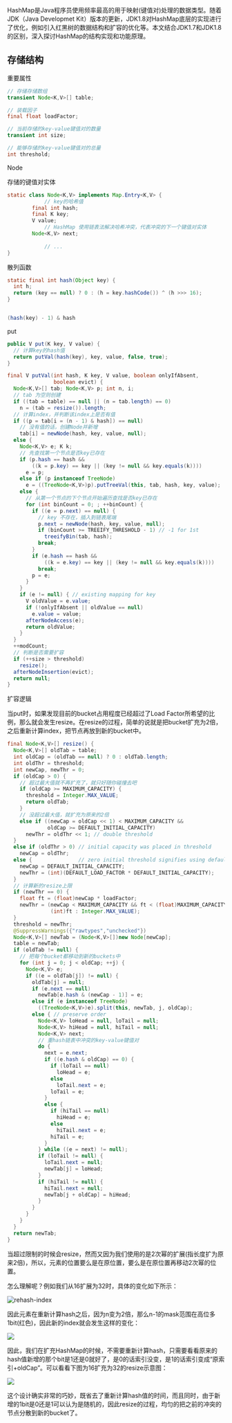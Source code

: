 HashMap是Java程序员使用频率最高的用于映射(键值对)处理的数据类型。随着JDK（Java Developmet Kit）版本的更新，JDK1.8对HashMap底层的实现进行了优化，例如引入红黑树的数据结构和扩容的优化等。本文结合JDK1.7和JDK1.8的区别，深入探讨HashMap的结构实现和功能原理。

## 存储结构

重要属性

```java
// 存储存储数组
transient Node<K,V>[] table;

// 装载因子
final float loadFactor;

// 当前存储的key-value键值对的数量
transient int size;

// 能够存储的key-value键值对的总量
int threshold;
```

Node

存储的键值对实体

```java
static class Node<K,V> implements Map.Entry<K,V> {
  			// key的哈希值
        final int hash;
        final K key;
        V value;
  			// HashMap 使用链表法解决哈希冲突，代表冲突的下一个键值对实体
        Node<K,V> next;
  
  			// ...
}
```



散列函数



```java
static final int hash(Object key) {
  int h;
  return (key == null) ? 0 : (h = key.hashCode()) ^ (h >>> 16);
}


(hash(key) - 1) & hash
```



put

```java
public V put(K key, V value) {
  // 计算key的hash值
  return putVal(hash(key), key, value, false, true);
}

final V putVal(int hash, K key, V value, boolean onlyIfAbsent,
               boolean evict) {
  Node<K,V>[] tab; Node<K,V> p; int n, i;
  // tab 为空则创建
  if ((tab = table) == null || (n = tab.length) == 0)
    n = (tab = resize()).length;
  // 计算index，并判断该index上是否有值
  if ((p = tab[i = (n - 1) & hash]) == null)
    // 没有值的话，创建Node并新增
    tab[i] = newNode(hash, key, value, null);
  else {
    Node<K,V> e; K k;
    // 先查找第一个节点是否key已存在
    if (p.hash == hash &&
        ((k = p.key) == key || (key != null && key.equals(k))))
      e = p;
    else if (p instanceof TreeNode)
      e = ((TreeNode<K,V>)p).putTreeVal(this, tab, hash, key, value);
    else {
      // 从第一个节点的下个节点开始遍历查找是否key已存在
      for (int binCount = 0; ; ++binCount) {
        if ((e = p.next) == null) {
          // key 不存在，插入到链表尾端
          p.next = newNode(hash, key, value, null);
          if (binCount >= TREEIFY_THRESHOLD - 1) // -1 for 1st
            treeifyBin(tab, hash);
          break;
        }
        if (e.hash == hash &&
            ((k = e.key) == key || (key != null && key.equals(k))))
          break;
        p = e;
      }
    }
    if (e != null) { // existing mapping for key
      V oldValue = e.value;
      if (!onlyIfAbsent || oldValue == null)
        e.value = value;
      afterNodeAccess(e);
      return oldValue;
    }
  }
  ++modCount;
  // 判断是否需要扩容
  if (++size > threshold)
    resize();
  afterNodeInsertion(evict);
  return null;
}
```

扩容逻辑

当put时，如果发现目前的bucket占用程度已经超过了Load Factor所希望的比例，那么就会发生resize。在resize的过程，简单的说就是把bucket扩充为2倍，之后重新计算index，把节点再放到新的bucket中。

```java
final Node<K,V>[] resize() {
  Node<K,V>[] oldTab = table;
  int oldCap = (oldTab == null) ? 0 : oldTab.length;
  int oldThr = threshold;
  int newCap, newThr = 0;
  if (oldCap > 0) {
    // 超过最大值就不再扩充了，就只好随你碰撞去吧
    if (oldCap >= MAXIMUM_CAPACITY) {
      threshold = Integer.MAX_VALUE;
      return oldTab;
    }
    // 没超过最大值，就扩充为原来的2倍
    else if ((newCap = oldCap << 1) < MAXIMUM_CAPACITY &&
             oldCap >= DEFAULT_INITIAL_CAPACITY)
      newThr = oldThr << 1; // double threshold
  }
  else if (oldThr > 0) // initial capacity was placed in threshold
    newCap = oldThr;
  else {               // zero initial threshold signifies using defaults
    newCap = DEFAULT_INITIAL_CAPACITY;
    newThr = (int)(DEFAULT_LOAD_FACTOR * DEFAULT_INITIAL_CAPACITY);
  }
  // 计算新的resize上限
  if (newThr == 0) {
    float ft = (float)newCap * loadFactor;
    newThr = (newCap < MAXIMUM_CAPACITY && ft < (float)MAXIMUM_CAPACITY ?
              (int)ft : Integer.MAX_VALUE);
  }
  threshold = newThr;
  @SuppressWarnings({"rawtypes","unchecked"})
  Node<K,V>[] newTab = (Node<K,V>[])new Node[newCap];
  table = newTab;
  if (oldTab != null) {
    // 把每个bucket都移动到新的buckets中
    for (int j = 0; j < oldCap; ++j) {
      Node<K,V> e;
      if ((e = oldTab[j]) != null) {
        oldTab[j] = null;
        if (e.next == null)
          newTab[e.hash & (newCap - 1)] = e;
        else if (e instanceof TreeNode)
          ((TreeNode<K,V>)e).split(this, newTab, j, oldCap);
        else { // preserve order
          Node<K,V> loHead = null, loTail = null;
          Node<K,V> hiHead = null, hiTail = null;
          Node<K,V> next;
          // 重hash链表中冲突的key-value键值对
          do {
            next = e.next;
            if ((e.hash & oldCap) == 0) {
              if (loTail == null)
                loHead = e;
              else
                loTail.next = e;
              loTail = e;
            }
            else {
              if (hiTail == null)
                hiHead = e;
              else
                hiTail.next = e;
              hiTail = e;
            }
          } while ((e = next) != null);
          if (loTail != null) {
            loTail.next = null;
            newTab[j] = loHead;
          }
          if (hiTail != null) {
            hiTail.next = null;
            newTab[j + oldCap] = hiHead;
          }
        }
      }
    }
  }
  return newTab;
}
```

当超过限制的时候会resize，然而又因为我们使用的是2次幂的扩展(指长度扩为原来2倍)，所以，元素的位置要么是在原位置，要么是在原位置再移动2次幂的位置。

怎么理解呢？例如我们从16扩展为32时，具体的变化如下所示：

![rehash-index](../pics/rehash-index.png)

因此元素在重新计算hash之后，因为n变为2倍，那么n-1的mask范围在高位多1bit(红色)，因此新的index就会发生这样的变化：

![](../pics/rehash-index-2.png)

因此，我们在扩充HashMap的时候，不需要重新计算hash，只需要看看原来的hash值新增的那个bit是1还是0就好了，是0的话索引没变，是1的话索引变成“原索引+oldCap”。可以看看下图为16扩充为32的resize示意图：

![](../pics/rehash-index-3.png)

这个设计确实非常的巧妙，既省去了重新计算hash值的时间，而且同时，由于新增的1bit是0还是1可以认为是随机的，因此resize的过程，均匀的把之前的冲突的节点分散到新的bucket了。